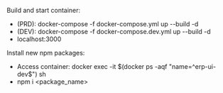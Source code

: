Build and start container:
- (PRD): docker-compose -f docker-compose.yml up --build -d
- (DEV): docker-compose -f docker-compose.dev.yml up --build -d 
- localhost:3000

Install new npm packages:
- Access container: docker exec -it $(docker ps -aqf "name=^erp-ui-dev$") sh
- npm i <package_name>
